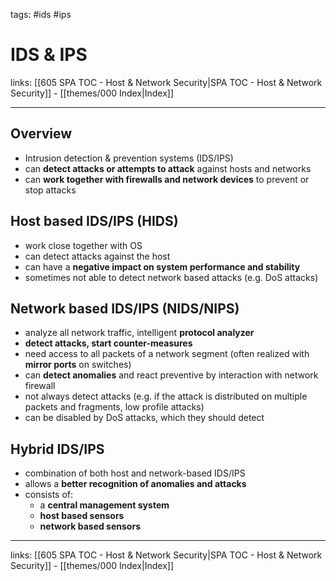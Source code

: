 tags: #ids #ips

# IDS & IPS

links: [[605 SPA TOC - Host & Network Security|SPA TOC - Host & Network Security]] - [[themes/000 Index|Index]]

---

## Overview

- Intrusion detection & prevention systems (IDS/IPS)
- can **detect attacks or attempts to attack** against hosts and networks
- can **work together with firewalls and network devices** to prevent or stop attacks

## Host based IDS/IPS (HIDS)

- work close together with OS
- can detect attacks against the host
- can have a **negative impact on system performance and stability**
- sometimes not able to detect network based attacks (e.g. DoS attacks)

## Network based IDS/IPS (NIDS/NIPS)

- analyze all network traffic, intelligent **protocol analyzer**
- **detect attacks, start counter-measures**
- need access to all packets of a network segment (often realized with **mirror ports** on switches)
- can **detect anomalies** and react preventive by interaction with network firewall
- not always detect attacks (e.g. if the attack is distributed on multiple packets and fragments, low profile attacks)
- can be disabled by DoS attacks, which they should detect

## Hybrid IDS/IPS

- combination of both host and network-based IDS/IPS
- allows a **better recognition of anomalies and attacks**
- consists of:
	- a **central management system**
	- **host based sensors**
	- **network based sensors**

---

links: [[605 SPA TOC - Host & Network Security|SPA TOC - Host & Network Security]] - [[themes/000 Index|Index]]
